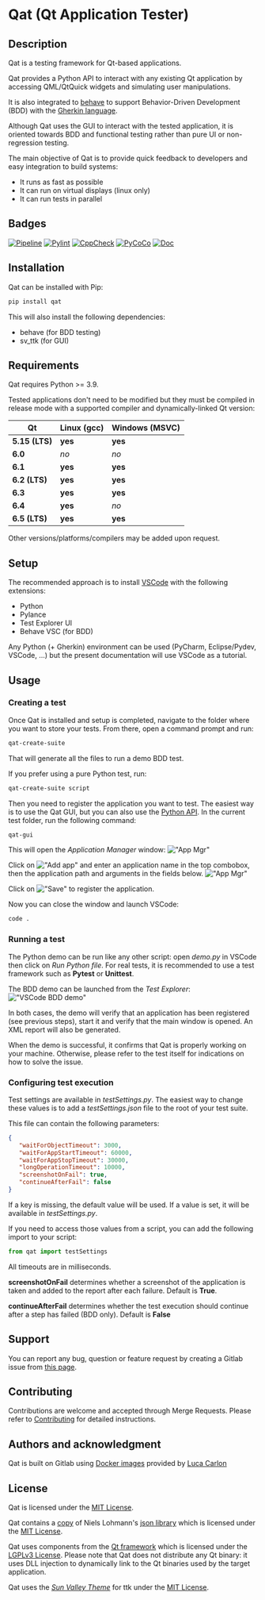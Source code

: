 
# Qat (Qt Application Tester)

## Description
Qat is a testing framework for Qt-based applications.

Qat provides a Python API to interact with any existing Qt application by accessing QML/QtQuick widgets and simulating user manipulations.

It is also integrated to [behave](https://github.com/behave/behave) to support Behavior-Driven Development (BDD) with the [Gherkin language](https://cucumber.io/docs/gherkin/).

Although Qat uses the GUI to interact with the tested application, it is oriented towards BDD and functional testing rather than pure UI or non-regression testing.

The main objective of Qat is to provide quick feedback to developers and easy integration to build systems:
- It runs as fast as possible
- It can run on virtual displays (linux only)
- It can run tests in parallel

## Badges
[![Pipeline](https://gitlab.com/testing-tool/qat/badges/develop/pipeline.svg)](https://gitlab.com/testing-tool/qat/-/pipelines?page=1&scope=all&ref=develop)
[![Pylint](https://testing-tool.gitlab.io/qat/badges/pylint.svg)](https://testing-tool.gitlab.io/qat/pylint)
[![CppCheck](https://img.shields.io/badge/analysis-cppcheck-blue.svg)](https://testing-tool.gitlab.io/qat/cppcheck/index.html)
[![PyCoCo](https://gitlab.com/testing-tool/qat/badges/develop/coverage.svg?job=pages)](https://testing-tool.gitlab.io/qat/pycov/index.html)
[![Doc](https://img.shields.io/badge/doc-doxygen-blue.svg)](https://testing-tool.gitlab.io/qat/html/index.html)


## Installation

Qat can be installed with Pip:
```bash
pip install qat
```
This will also install the following dependencies:
- behave (for BDD testing)
- sv_ttk (for GUI)

## Requirements
Qat requires Python >= 3.9.

Tested applications don't need to be modified but they must be compiled in release mode with a supported compiler and dynamically-linked Qt version:

| Qt | Linux (gcc) | Windows (MSVC) |
|----|-------------|----------------|
| __5.15 (LTS)__ | __yes__ | __yes__ |
| __6.0__ | _no_ | _no_ |
| __6.1__ | __yes__ | __yes__ |
| __6.2 (LTS)__ | __yes__ | __yes__ |
| __6.3__ | __yes__ | __yes__ |
| __6.4__ | __yes__ | _no_ |
| __6.5 (LTS)__ | __yes__ | __yes__ |

Other versions/platforms/compilers may be added upon request.

## Setup

The recommended approach is to install [VSCode](https://code.visualstudio.com/download) with the following extensions:
- Python
- Pylance
- Test Explorer UI
- Behave VSC (for BDD)

Any Python (+ Gherkin) environment can be used (PyCharm, Eclipse/Pydev, VSCode, ...) but the present documentation will use VSCode as a tutorial.

## Usage

### Creating a test
Once Qat is installed and setup is completed, navigate to the folder where you want to store your tests. From there, open a command prompt and run:
```bash
qat-create-suite
```

That will generate all the files to run a demo BDD test.

If you prefer using a pure Python test, run:
```bash
qat-create-suite script
```

Then you need to register the application you want to test. The easiest way is to use the Qat GUI, but you can also use the [Python API](./doc/Python%20API%20reference.md).
In the current test folder, run the following command:
```bash
qat-gui
```

This will open the _Application Manager_ window:
!["App Mgr"](./doc/images/app_mgr.png)

Click on !["Add app"](./client/qat/gui/images/add_icon.png "Add app") and enter an application name in the top combobox, then the application path and arguments in the fields below.
!["App Mgr"](./doc/images/new_app.png)

Click on !["Save"](./client/qat/gui/images/save_icon.png "Save") to register the application.

Now you can close the window and launch VSCode:
```bash
code .
```

### Running a test

The Python demo can be run like any other script: open _demo.py_ in VSCode then click on _Run Python file_. For real tests, it is recommended to use a test framework such as __Pytest__ or __Unittest__.

The BDD demo can be launched from the _Test Explorer_:
!["VSCode BDD demo"](./doc/images/vscode_demo.png "VSCode BDD demo")

In both cases, the demo will verify that an application has been registered (see previous steps), start it and verify that the main window is opened. An XML report will also be generated.

When the demo is successful, it confirms that Qat is properly working on your machine. Otherwise, please refer to the test itself for indications on how to solve the issue.


### Configuring test execution
Test settings are available in _testSettings.py_.
The easiest way to change these values is to add a _testSettings.json_ file to the root of your test suite.

This file can contain the following parameters:
```json
{
   "waitForObjectTimeout": 3000,
   "waitForAppStartTimeout": 60000,
   "waitForAppStopTimeout": 30000,
   "longOperationTimeout": 10000,
   "screenshotOnFail": true,
   "continueAfterFail": false
}
```
If a key is missing, the default value will be used.
If a value is set, it will be available in _testSettings.py_. 

If you need to access those values from a script, you can add the following import to your script:

```python
from qat import testSettings
```

All timeouts are in milliseconds.

__screenshotOnFail__ determines whether a screenshot of the application is taken and added to the report after each failure. Default is __True__.

__continueAfterFail__ determines whether the test execution should continue after a step has failed (BDD only). Default is __False__



## Support
You can report any bug, question or feature request by creating a Gitlab issue from [this page](https://gitlab.com/testing-tool/qat/-/issues).

## Contributing
Contributions are welcome and accepted through Merge Requests.
Please refer to [Contributing](./doc/Contributing.md) for detailed instructions.

## Authors and acknowledgment
Qat is built on Gitlab using [Docker images](https://bugfreeblog.duckdns.org/docker-qt-tags) provided by [Luca Carlon](https://bugfreeblog.duckdns.org/about-me)

## License
Qat is licensed under the [MIT License](https://opensource.org/license/mit/).

Qat contains a [copy](./thirdparty/nlohmann) of Niels Lohmann's [json library](https://github.com/nlohmann/json) which is licensed under the [MIT License](https://opensource.org/license/mit/).

Qat uses components from the [Qt framework](https://www.qt.io/) which is licensed under the [LGPLv3 License](https://www.gnu.org/licenses/lgpl-3.0.html).
Please note that Qat does not distribute any Qt binary: it uses DLL injection to dynamically link to the Qt binaries used by the target application.

Qat uses the [_Sun Valley Theme_](https://github.com/rdbende/Sun-Valley-ttk-theme) for ttk under the [MIT License](https://opensource.org/license/mit/).
